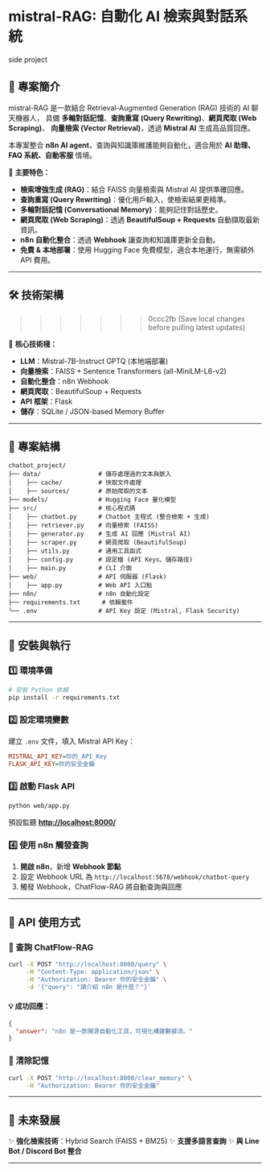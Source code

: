 
# mistral-RAG: 自動化 AI 檢索與對話系統
side project
&#x20; &#x20;

## 📌 專案簡介

mistral-RAG 是一款結合 Retrieval-Augmented Generation (RAG) 技術的 AI 聊天機器人，
具備 **多輪對話記憶**、**查詢重寫 (Query Rewriting)**、**網頁爬取 (Web Scraping)**、
**向量檢索 (Vector Retrieval)**，透過 **Mistral AI** 生成高品質回應。

本專案整合 **n8n AI agent**，查詢與知識庫維護能夠自動化，適合用於 **AI 助理、FAQ 系統、自動客服** 情境。

🚀 **主要特色：**

-  **檢索增強生成 (RAG)**：結合 FAISS 向量檢索與 Mistral AI 提供準確回應。
-  **查詢重寫 (Query Rewriting)**：優化用戶輸入，使檢索結果更精準。
-  **多輪對話記憶 (Conversational Memory)**：能夠記住對話歷史。
-  **網頁爬取 (Web Scraping)**：透過 **BeautifulSoup + Requests** 自動擷取最新資訊。
-  **n8n 自動化整合**：透過 **Webhook** 讓查詢和知識庫更新全自動。
-  **免費 & 本地部署**：使用 Hugging Face 免費模型，適合本地運行，無需額外 API 費用。


---

## **🛠️ 技術架構**
>>>>>>> 0ccc2fb (Save local changes before pulling latest updates)

🔹 **核心技術棧：**

- **LLM**：Mistral-7B-Instruct GPTQ (本地端部署)
- **向量檢索**：FAISS + Sentence Transformers (all-MiniLM-L6-v2)
- **自動化整合**：n8n Webhook
- **網頁爬取**：BeautifulSoup + Requests
- **API 框架**：Flask
- **儲存**：SQLite / JSON-based Memory Buffer

---

## **📂 專案結構**

```plaintext
chatbot_project/
├── data/                # 儲存處理過的文本與嵌入
│    ├── cache/          # 快取文件處理
│    ├── sources/        # 原始爬取的文本
├── models/              # Hugging Face 量化模型 
├── src/                 # 核心程式碼
│    ├── chatbot.py      # Chatbot 主程式 (整合檢索 + 生成)
│    ├── retriever.py    # 向量檢索 (FAISS)
│    ├── generator.py    # 生成 AI 回應 (Mistral AI)
│    ├── scraper.py      # 網頁爬取 (BeautifulSoup)
│    ├── utils.py        # 通用工具函式
│    ├── config.py       # 設定檔 (API Keys、儲存路徑)
│    ├── main.py         # CLI 介面
├── web/                 # API 伺服器 (Flask)
│    ├── app.py          # Web API 入口點
├── n8n/                 # n8n 自動化設定
├── requirements.txt      # 依賴套件
└── .env                 # API Key 設定 (Mistral, Flask Security)
```

---

## **🚀 安裝與執行**

### **1️⃣ 環境準備**

```bash
# 安裝 Python 依賴
pip install -r requirements.txt
```

### **2️⃣ 設定環境變數**

建立 `.env` 文件，填入 Mistral API Key：

```ini
MISTRAL_API_KEY=你的_API_Key
FLASK_API_KEY=你的安全金鑰
```

### **3️⃣ 啟動 Flask API**

```bash
python web/app.py
```

預設監聽 **[http://localhost:8000/](http://localhost:8000)**

### **4️⃣ 使用 n8n 觸發查詢**

1. **開啟 n8n**，新增 **Webhook 節點**
2. 設定 Webhook URL 為 `http://localhost:5678/webhook/chatbot-query`
3. 觸發 Webhook，ChatFlow-RAG 將自動查詢與回應

---

## **📌 API 使用方式**

### **🔹 查詢 ChatFlow-RAG**

```bash
curl -X POST "http://localhost:8000/query" \
     -H "Content-Type: application/json" \
     -H "Authorization: Bearer 你的安全金鑰" \
     -d '{"query": "請介紹 n8n 是什麼？"}'
```

#### **💡 成功回應：**

```json
{
  "answer": "n8n 是一款開源自動化工具，可視化構建數據流。"
}
```

### **🔹 清除記憶**

```bash
curl -X POST "http://localhost:8000/clear_memory" \
     -H "Authorization: Bearer 你的安全金鑰"
```

---

## **📌 未來發展**

✨ **強化檢索技術**：Hybrid Search (FAISS + BM25)
✨ **支援多語言查詢**
✨ **與 Line Bot / Discord Bot 整合**

---

